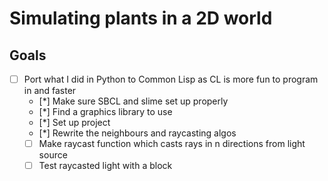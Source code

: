 # Simulating plants in a 2D world

## Goals
- [ ] Port what I did in Python to Common Lisp as CL is more fun to program in and faster
    - [*] Make sure SBCL and slime set up properly
    - [*] Find a graphics library to use
    - [*] Set up project
    - [*] Rewrite the neighbours and raycasting algos
    - [ ] Make raycast function which casts rays in n directions from light source
    - [ ] Test raycasted light with a block
